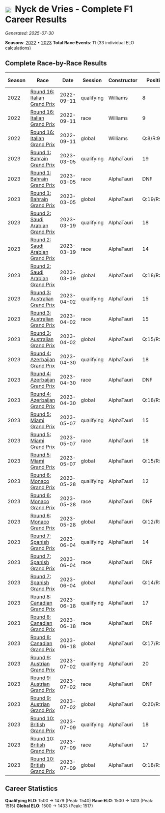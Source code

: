 # <img src="https://upload.wikimedia.org/wikipedia/commons/2/20/Flag_of_the_Netherlands.svg" alt="Netherlands" width="20" height="auto" style="vertical-align: middle; margin-right: 5px;" onerror="this.outerHTML='🇳🇱'; this.style.marginRight='5px';"/> Nyck de Vries - Complete F1 Career Results

*Generated: 2025-07-30*

**Seasons**: [2022](../results/2022-season-report.md) • [2023](../results/2023-season-report.md)
**Total Race Events**: 11 (33 individual ELO calculations)

## Complete Race-by-Race Results

| Season | Race | Date | Session | Constructor | Position | Starting ELO | ELO Change | Final ELO | Teammate |
|--------|------|------|---------|-------------|----------|--------------|------------|-----------|----------|
| 2022 | [Round 16: Italian Grand Prix](../results/2022-season-report.md#round-16-italian-grand-prix) | 2022-09-11 | qualifying | Williams | 8 | 1500 | +21 | 1521 | <img src="https://upload.wikimedia.org/wikipedia/commons/c/cf/Flag_of_Canada.svg" alt="Canada" width="20" height="auto" style="vertical-align: middle; margin-right: 5px;" onerror="this.outerHTML='🇨🇦'; this.style.marginRight='5px';"/> Nicholas Latifi |
| 2022 | [Round 16: Italian Grand Prix](../results/2022-season-report.md#round-16-italian-grand-prix) | 2022-09-11 | race | Williams | 9 | 1500 | +15 | 1515 | <img src="https://upload.wikimedia.org/wikipedia/commons/c/cf/Flag_of_Canada.svg" alt="Canada" width="20" height="auto" style="vertical-align: middle; margin-right: 5px;" onerror="this.outerHTML='🇨🇦'; this.style.marginRight='5px';"/> Nicholas Latifi |
| 2022 | [Round 16: Italian Grand Prix](../results/2022-season-report.md#round-16-italian-grand-prix) | 2022-09-11 | global | Williams | Q:8/R:9 | 1500 | +17 | 1517 | <img src="https://upload.wikimedia.org/wikipedia/commons/c/cf/Flag_of_Canada.svg" alt="Canada" width="20" height="auto" style="vertical-align: middle; margin-right: 5px;" onerror="this.outerHTML='🇨🇦'; this.style.marginRight='5px';"/> Nicholas Latifi |
| 2023 | [Round 1: Bahrain Grand Prix](../results/2023-season-report.md#round-1-bahrain-grand-prix) | 2023-03-05 | qualifying | AlphaTauri | 19 | 1521 | -30 | 1491 | <img src="https://upload.wikimedia.org/wikipedia/commons/9/9e/Flag_of_Japan.svg" alt="Japan" width="20" height="auto" style="vertical-align: middle; margin-right: 5px;" onerror="this.outerHTML='🇯🇵'; this.style.marginRight='5px';"/> Yuki Tsunoda |
| 2023 | [Round 1: Bahrain Grand Prix](../results/2023-season-report.md#round-1-bahrain-grand-prix) | 2023-03-05 | race | AlphaTauri | DNF | 1515 | N/A | 1515 | <img src="https://upload.wikimedia.org/wikipedia/commons/9/9e/Flag_of_Japan.svg" alt="Japan" width="20" height="auto" style="vertical-align: middle; margin-right: 5px;" onerror="this.outerHTML='🇯🇵'; this.style.marginRight='5px';"/> Yuki Tsunoda |
| 2023 | [Round 1: Bahrain Grand Prix](../results/2023-season-report.md#round-1-bahrain-grand-prix) | 2023-03-05 | global | AlphaTauri | Q:19/R:DNF | 1517 | -9 | 1508 | <img src="https://upload.wikimedia.org/wikipedia/commons/9/9e/Flag_of_Japan.svg" alt="Japan" width="20" height="auto" style="vertical-align: middle; margin-right: 5px;" onerror="this.outerHTML='🇯🇵'; this.style.marginRight='5px';"/> Yuki Tsunoda |
| 2023 | [Round 2: Saudi Arabian Grand Prix](../results/2023-season-report.md#round-2-saudi-arabian-grand-prix) | 2023-03-19 | qualifying | AlphaTauri | 18 | 1491 | -24 | 1467 | <img src="https://upload.wikimedia.org/wikipedia/commons/9/9e/Flag_of_Japan.svg" alt="Japan" width="20" height="auto" style="vertical-align: middle; margin-right: 5px;" onerror="this.outerHTML='🇯🇵'; this.style.marginRight='5px';"/> Yuki Tsunoda |
| 2023 | [Round 2: Saudi Arabian Grand Prix](../results/2023-season-report.md#round-2-saudi-arabian-grand-prix) | 2023-03-19 | race | AlphaTauri | 14 | 1515 | -33 | 1482 | <img src="https://upload.wikimedia.org/wikipedia/commons/9/9e/Flag_of_Japan.svg" alt="Japan" width="20" height="auto" style="vertical-align: middle; margin-right: 5px;" onerror="this.outerHTML='🇯🇵'; this.style.marginRight='5px';"/> Yuki Tsunoda |
| 2023 | [Round 2: Saudi Arabian Grand Prix](../results/2023-season-report.md#round-2-saudi-arabian-grand-prix) | 2023-03-19 | global | AlphaTauri | Q:18/R:14 | 1508 | -30 | 1478 | <img src="https://upload.wikimedia.org/wikipedia/commons/9/9e/Flag_of_Japan.svg" alt="Japan" width="20" height="auto" style="vertical-align: middle; margin-right: 5px;" onerror="this.outerHTML='🇯🇵'; this.style.marginRight='5px';"/> Yuki Tsunoda |
| 2023 | [Round 3: Australian Grand Prix](../results/2023-season-report.md#round-3-australian-grand-prix) | 2023-04-02 | qualifying | AlphaTauri | 15 | 1467 | -20 | 1447 | <img src="https://upload.wikimedia.org/wikipedia/commons/9/9e/Flag_of_Japan.svg" alt="Japan" width="20" height="auto" style="vertical-align: middle; margin-right: 5px;" onerror="this.outerHTML='🇯🇵'; this.style.marginRight='5px';"/> Yuki Tsunoda |
| 2023 | [Round 3: Australian Grand Prix](../results/2023-season-report.md#round-3-australian-grand-prix) | 2023-04-02 | race | AlphaTauri | 15 | 1482 | -27 | 1454 | <img src="https://upload.wikimedia.org/wikipedia/commons/9/9e/Flag_of_Japan.svg" alt="Japan" width="20" height="auto" style="vertical-align: middle; margin-right: 5px;" onerror="this.outerHTML='🇯🇵'; this.style.marginRight='5px';"/> Yuki Tsunoda |
| 2023 | [Round 3: Australian Grand Prix](../results/2023-season-report.md#round-3-australian-grand-prix) | 2023-04-02 | global | AlphaTauri | Q:15/R:15 | 1478 | -25 | 1453 | <img src="https://upload.wikimedia.org/wikipedia/commons/9/9e/Flag_of_Japan.svg" alt="Japan" width="20" height="auto" style="vertical-align: middle; margin-right: 5px;" onerror="this.outerHTML='🇯🇵'; this.style.marginRight='5px';"/> Yuki Tsunoda |
| 2023 | [Round 4: Azerbaijan Grand Prix](../results/2023-season-report.md#round-4-azerbaijan-grand-prix) | 2023-04-30 | qualifying | AlphaTauri | 18 | 1447 | -17 | 1429 | <img src="https://upload.wikimedia.org/wikipedia/commons/9/9e/Flag_of_Japan.svg" alt="Japan" width="20" height="auto" style="vertical-align: middle; margin-right: 5px;" onerror="this.outerHTML='🇯🇵'; this.style.marginRight='5px';"/> Yuki Tsunoda |
| 2023 | [Round 4: Azerbaijan Grand Prix](../results/2023-season-report.md#round-4-azerbaijan-grand-prix) | 2023-04-30 | race | AlphaTauri | DNF | 1454 | N/A | 1454 | <img src="https://upload.wikimedia.org/wikipedia/commons/9/9e/Flag_of_Japan.svg" alt="Japan" width="20" height="auto" style="vertical-align: middle; margin-right: 5px;" onerror="this.outerHTML='🇯🇵'; this.style.marginRight='5px';"/> Yuki Tsunoda |
| 2023 | [Round 4: Azerbaijan Grand Prix](../results/2023-season-report.md#round-4-azerbaijan-grand-prix) | 2023-04-30 | global | AlphaTauri | Q:18/R:DNF | 1453 | -5 | 1448 | <img src="https://upload.wikimedia.org/wikipedia/commons/9/9e/Flag_of_Japan.svg" alt="Japan" width="20" height="auto" style="vertical-align: middle; margin-right: 5px;" onerror="this.outerHTML='🇯🇵'; this.style.marginRight='5px';"/> Yuki Tsunoda |
| 2023 | [Round 5: Miami Grand Prix](../results/2023-season-report.md#round-5-miami-grand-prix) | 2023-05-07 | qualifying | AlphaTauri | 15 | 1429 | +49 | 1479 | <img src="https://upload.wikimedia.org/wikipedia/commons/9/9e/Flag_of_Japan.svg" alt="Japan" width="20" height="auto" style="vertical-align: middle; margin-right: 5px;" onerror="this.outerHTML='🇯🇵'; this.style.marginRight='5px';"/> Yuki Tsunoda |
| 2023 | [Round 5: Miami Grand Prix](../results/2023-season-report.md#round-5-miami-grand-prix) | 2023-05-07 | race | AlphaTauri | 18 | 1454 | -23 | 1432 | <img src="https://upload.wikimedia.org/wikipedia/commons/9/9e/Flag_of_Japan.svg" alt="Japan" width="20" height="auto" style="vertical-align: middle; margin-right: 5px;" onerror="this.outerHTML='🇯🇵'; this.style.marginRight='5px';"/> Yuki Tsunoda |
| 2023 | [Round 5: Miami Grand Prix](../results/2023-season-report.md#round-5-miami-grand-prix) | 2023-05-07 | global | AlphaTauri | Q:15/R:18 | 1448 | -1 | 1446 | <img src="https://upload.wikimedia.org/wikipedia/commons/9/9e/Flag_of_Japan.svg" alt="Japan" width="20" height="auto" style="vertical-align: middle; margin-right: 5px;" onerror="this.outerHTML='🇯🇵'; this.style.marginRight='5px';"/> Yuki Tsunoda |
| 2023 | [Round 6: Monaco Grand Prix](../results/2023-season-report.md#round-6-monaco-grand-prix) | 2023-05-28 | qualifying | AlphaTauri | 12 | 1479 | -22 | 1456 | <img src="https://upload.wikimedia.org/wikipedia/commons/9/9e/Flag_of_Japan.svg" alt="Japan" width="20" height="auto" style="vertical-align: middle; margin-right: 5px;" onerror="this.outerHTML='🇯🇵'; this.style.marginRight='5px';"/> Yuki Tsunoda |
| 2023 | [Round 6: Monaco Grand Prix](../results/2023-season-report.md#round-6-monaco-grand-prix) | 2023-05-28 | race | AlphaTauri | DNF | 1432 | N/A | 1432 | <img src="https://upload.wikimedia.org/wikipedia/commons/9/9e/Flag_of_Japan.svg" alt="Japan" width="20" height="auto" style="vertical-align: middle; margin-right: 5px;" onerror="this.outerHTML='🇯🇵'; this.style.marginRight='5px';"/> Yuki Tsunoda |
| 2023 | [Round 6: Monaco Grand Prix](../results/2023-season-report.md#round-6-monaco-grand-prix) | 2023-05-28 | global | AlphaTauri | Q:12/R:DNF | 1446 | -7 | 1440 | <img src="https://upload.wikimedia.org/wikipedia/commons/9/9e/Flag_of_Japan.svg" alt="Japan" width="20" height="auto" style="vertical-align: middle; margin-right: 5px;" onerror="this.outerHTML='🇯🇵'; this.style.marginRight='5px';"/> Yuki Tsunoda |
| 2023 | [Round 7: Spanish Grand Prix](../results/2023-season-report.md#round-7-spanish-grand-prix) | 2023-06-04 | qualifying | AlphaTauri | 14 | 1456 | +45 | 1502 | <img src="https://upload.wikimedia.org/wikipedia/commons/9/9e/Flag_of_Japan.svg" alt="Japan" width="20" height="auto" style="vertical-align: middle; margin-right: 5px;" onerror="this.outerHTML='🇯🇵'; this.style.marginRight='5px';"/> Yuki Tsunoda |
| 2023 | [Round 7: Spanish Grand Prix](../results/2023-season-report.md#round-7-spanish-grand-prix) | 2023-06-04 | race | AlphaTauri | DNF | 1432 | N/A | 1432 | <img src="https://upload.wikimedia.org/wikipedia/commons/9/9e/Flag_of_Japan.svg" alt="Japan" width="20" height="auto" style="vertical-align: middle; margin-right: 5px;" onerror="this.outerHTML='🇯🇵'; this.style.marginRight='5px';"/> Yuki Tsunoda |
| 2023 | [Round 7: Spanish Grand Prix](../results/2023-season-report.md#round-7-spanish-grand-prix) | 2023-06-04 | global | AlphaTauri | Q:14/R:DNF | 1440 | +14 | 1453 | <img src="https://upload.wikimedia.org/wikipedia/commons/9/9e/Flag_of_Japan.svg" alt="Japan" width="20" height="auto" style="vertical-align: middle; margin-right: 5px;" onerror="this.outerHTML='🇯🇵'; this.style.marginRight='5px';"/> Yuki Tsunoda |
| 2023 | [Round 8: Canadian Grand Prix](../results/2023-season-report.md#round-8-canadian-grand-prix) | 2023-06-18 | qualifying | AlphaTauri | 17 | 1502 | +38 | 1540 | <img src="https://upload.wikimedia.org/wikipedia/commons/9/9e/Flag_of_Japan.svg" alt="Japan" width="20" height="auto" style="vertical-align: middle; margin-right: 5px;" onerror="this.outerHTML='🇯🇵'; this.style.marginRight='5px';"/> Yuki Tsunoda |
| 2023 | [Round 8: Canadian Grand Prix](../results/2023-season-report.md#round-8-canadian-grand-prix) | 2023-06-18 | race | AlphaTauri | DNF | 1432 | N/A | 1432 | <img src="https://upload.wikimedia.org/wikipedia/commons/9/9e/Flag_of_Japan.svg" alt="Japan" width="20" height="auto" style="vertical-align: middle; margin-right: 5px;" onerror="this.outerHTML='🇯🇵'; this.style.marginRight='5px';"/> Yuki Tsunoda |
| 2023 | [Round 8: Canadian Grand Prix](../results/2023-season-report.md#round-8-canadian-grand-prix) | 2023-06-18 | global | AlphaTauri | Q:17/R:DNF | 1453 | +11 | 1465 | <img src="https://upload.wikimedia.org/wikipedia/commons/9/9e/Flag_of_Japan.svg" alt="Japan" width="20" height="auto" style="vertical-align: middle; margin-right: 5px;" onerror="this.outerHTML='🇯🇵'; this.style.marginRight='5px';"/> Yuki Tsunoda |
| 2023 | [Round 9: Austrian Grand Prix](../results/2023-season-report.md#round-9-austrian-grand-prix) | 2023-07-02 | qualifying | AlphaTauri | 20 | 1540 | -33 | 1506 | <img src="https://upload.wikimedia.org/wikipedia/commons/9/9e/Flag_of_Japan.svg" alt="Japan" width="20" height="auto" style="vertical-align: middle; margin-right: 5px;" onerror="this.outerHTML='🇯🇵'; this.style.marginRight='5px';"/> Yuki Tsunoda |
| 2023 | [Round 9: Austrian Grand Prix](../results/2023-season-report.md#round-9-austrian-grand-prix) | 2023-07-02 | race | AlphaTauri | DNF | 1432 | N/A | 1432 | <img src="https://upload.wikimedia.org/wikipedia/commons/9/9e/Flag_of_Japan.svg" alt="Japan" width="20" height="auto" style="vertical-align: middle; margin-right: 5px;" onerror="this.outerHTML='🇯🇵'; this.style.marginRight='5px';"/> Yuki Tsunoda |
| 2023 | [Round 9: Austrian Grand Prix](../results/2023-season-report.md#round-9-austrian-grand-prix) | 2023-07-02 | global | AlphaTauri | Q:20/R:DNF | 1465 | -10 | 1455 | <img src="https://upload.wikimedia.org/wikipedia/commons/9/9e/Flag_of_Japan.svg" alt="Japan" width="20" height="auto" style="vertical-align: middle; margin-right: 5px;" onerror="this.outerHTML='🇯🇵'; this.style.marginRight='5px';"/> Yuki Tsunoda |
| 2023 | [Round 10: British Grand Prix](../results/2023-season-report.md#round-10-british-grand-prix) | 2023-07-09 | qualifying | AlphaTauri | 18 | 1506 | -27 | 1479 | <img src="https://upload.wikimedia.org/wikipedia/commons/9/9e/Flag_of_Japan.svg" alt="Japan" width="20" height="auto" style="vertical-align: middle; margin-right: 5px;" onerror="this.outerHTML='🇯🇵'; this.style.marginRight='5px';"/> Yuki Tsunoda |
| 2023 | [Round 10: British Grand Prix](../results/2023-season-report.md#round-10-british-grand-prix) | 2023-07-09 | race | AlphaTauri | 17 | 1432 | -19 | 1413 | <img src="https://upload.wikimedia.org/wikipedia/commons/9/9e/Flag_of_Japan.svg" alt="Japan" width="20" height="auto" style="vertical-align: middle; margin-right: 5px;" onerror="this.outerHTML='🇯🇵'; this.style.marginRight='5px';"/> Yuki Tsunoda |
| 2023 | [Round 10: British Grand Prix](../results/2023-season-report.md#round-10-british-grand-prix) | 2023-07-09 | global | AlphaTauri | Q:18/R:17 | 1455 | -21 | 1433 | <img src="https://upload.wikimedia.org/wikipedia/commons/9/9e/Flag_of_Japan.svg" alt="Japan" width="20" height="auto" style="vertical-align: middle; margin-right: 5px;" onerror="this.outerHTML='🇯🇵'; this.style.marginRight='5px';"/> Yuki Tsunoda |

## Career Statistics

**Qualifying ELO**: 1500 → 1479 (Peak: 1540)
**Race ELO**: 1500 → 1413 (Peak: 1515)
**Global ELO**: 1500 → 1433 (Peak: 1517)

